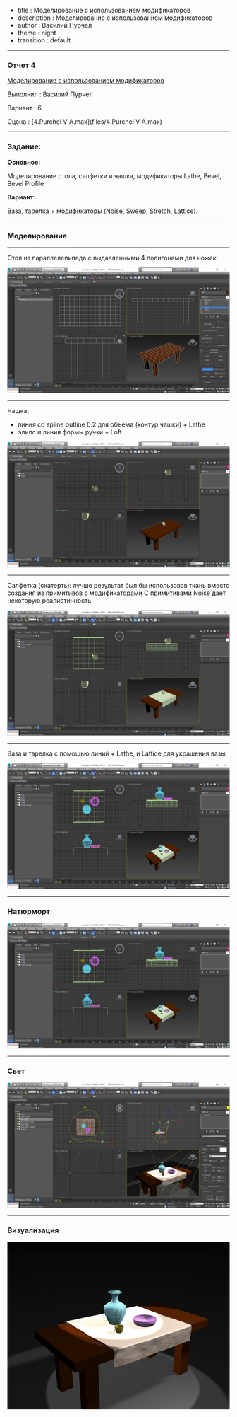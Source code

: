 - title : Моделирование с использованием модификаторов
- description : Моделирование с использованием модификаторов
- author : Василий Пурчел
- theme : night
- transition : default

***

### Отчет 4

[Mоделирование с использованием модификаторов](http://dl.sumdu.edu.ua/study_tools/drop/start/376606)

Выполнил : Василий Пурчел

Вариант : 6

Сцена : [4.Purchel V A.max](files/4.Purchel V A.max)

---

### Задание:

**Основное:**

Моделирование стола, салфетки и чашка, модификаторы Lathe, Bevel, Bevel Profile

**Вариант:**

Ваза, тарелка + модификаторы (Noise, Sweep, Stretch, Lattice).

***

### Моделирование

---

Стол из параллелепипеда с выдавленными 4 полигонами для ножек.

![Table](images/3dGeom-t4s1.png "Table")

---

Чашка:
 - линия со spline outline 0.2 для объема (контур чашки) + Lathe
 - элипс и линия формы ручки + Loft

![Cup](images/3dGeom-t4s2.png "Cup")

---

Салфетка (скатерть): лучше результат был бы использовав ткань вместо создания из примитивов с модификаторами
С примитивами Noise дает некоторую реалистичность

![Table napkin](images/3dGeom-t4s3.png "Table napkin")

---

Ваза и тарелка с помощью линий + Lathe, и Lattice для украшения вазы

![Vase and plate](images/3dGeom-t4s4.png "Vase and plate")

***

### Натюрморт

![Modelling result](images/3dGeom-t4s4.png "Modelling result")

***

### Свет

![Lights](images/3dGeom-t4s5.png "Lights")

***

### Визуализация

![Rendered still life](images/3dGeom-t4s6.png "Rendered still life")

